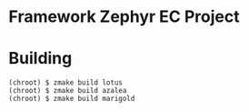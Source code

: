 # Framework Zephyr EC Project

# Building

``` shellsession
(chroot) $ zmake build lotus
(chroot) $ zmake build azalea
(chroot) $ zmake build marigold
```
